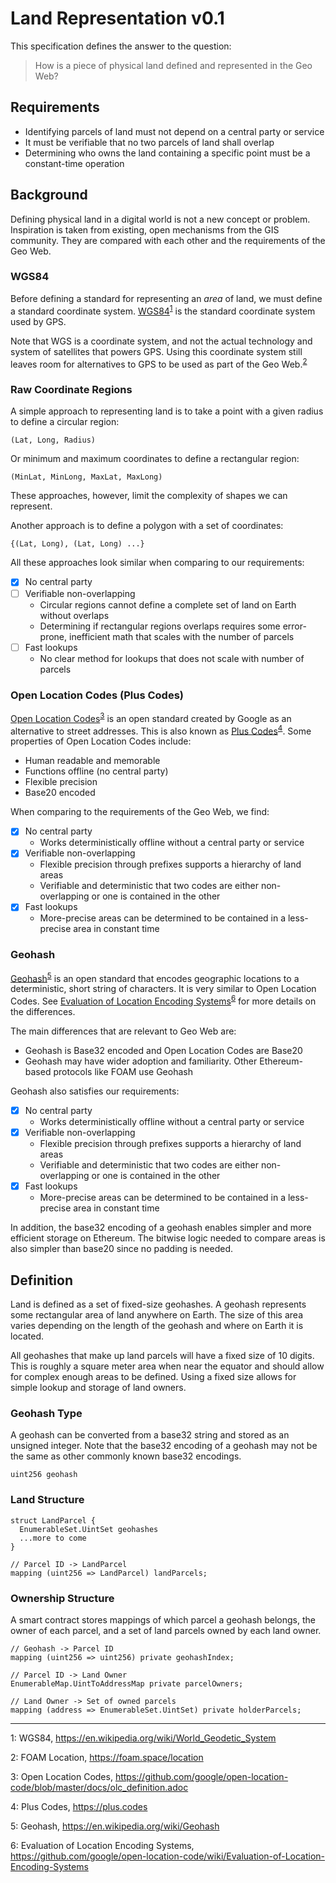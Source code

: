 # Land Representation v0.1

This specification defines the answer to the question:

> How is a piece of physical land defined and represented in the Geo Web?

## Requirements

- Identifying parcels of land must not depend on a central party or service
- It must be verifiable that no two parcels of land shall overlap
- Determining who owns the land containing a specific point must be a constant-time operation

## Background

Defining physical land in a digital world is not a new concept or problem. Inspiration is taken from existing, open mechanisms from the GIS community. They are compared with each other and the requirements of the Geo Web.

### WGS84

Before defining a standard for representing an _area_ of land, we must define a standard coordinate system. [WGS84](https://en.wikipedia.org/wiki/World_Geodetic_System)<sup>[1](#f1)</sup> is the standard coordinate system used by GPS.

Note that WGS is a coordinate system, and not the actual technology and system of satellites that powers GPS. Using this coordinate system still leaves room for alternatives to GPS to be used as part of the Geo Web.<sup>[2](#f2)</sup>

### Raw Coordinate Regions

A simple approach to representing land is to take a point with a given radius to define a circular region:

```
(Lat, Long, Radius)
```

Or minimum and maximum coordinates to define a rectangular region:

```
(MinLat, MinLong, MaxLat, MaxLong)
```

These approaches, however, limit the complexity of shapes we can represent.

Another approach is to define a polygon with a set of coordinates:

```
{(Lat, Long), (Lat, Long) ...}
```

All these approaches look similar when comparing to our requirements:

- [x] No central party
- [ ] Verifiable non-overlapping
  - Circular regions cannot define a complete set of land on Earth without overlaps
  - Determining if rectangular regions overlaps requires some error-prone, inefficient math that scales with the number of parcels
- [ ] Fast lookups
  - No clear method for lookups that does not scale with number of parcels

### Open Location Codes (Plus Codes)

[Open Location Codes](https://github.com/google/open-location-code/blob/master/docs/olc_definition.adoc)<sup>[3](#f3)</sup> is an open standard created by Google as an alternative to street addresses. This is also known as [Plus Codes](https://plus.codes)<sup>[4](#f4)</sup>. Some properties of Open Location Codes include:

- Human readable and memorable
- Functions offline (no central party)
- Flexible precision
- Base20 encoded

When comparing to the requirements of the Geo Web, we find:

- [x] No central party
  - Works deterministically offline without a central party or service
- [x] Verifiable non-overlapping
  - Flexible precision through prefixes supports a hierarchy of land areas
  - Verifiable and deterministic that two codes are either non-overlapping or one is contained in the other
- [x] Fast lookups
  - More-precise areas can be determined to be contained in a less-precise area in constant time

### Geohash

[Geohash](https://en.wikipedia.org/wiki/Geohash)<sup>[5](#f5)</sup> is an open standard that encodes geographic locations to a deterministic, short string of characters. It is very similar to Open Location Codes. See [Evaluation of Location Encoding Systems](https://github.com/google/open-location-code/wiki/Evaluation-of-Location-Encoding-Systems)<sup>[6](#f6)</sup> for more details on the differences.

The main differences that are relevant to Geo Web are:

- Geohash is Base32 encoded and Open Location Codes are Base20
- Geohash may have wider adoption and familiarity. Other Ethereum-based protocols like FOAM use Geohash

Geohash also satisfies our requirements:

- [x] No central party
  - Works deterministically offline without a central party or service
- [x] Verifiable non-overlapping
  - Flexible precision through prefixes supports a hierarchy of land areas
  - Verifiable and deterministic that two codes are either non-overlapping or one is contained in the other
- [x] Fast lookups
  - More-precise areas can be determined to be contained in a less-precise area in constant time

In addition, the base32 encoding of a geohash enables simpler and more efficient storage on Ethereum. The bitwise logic needed to compare areas is also simpler than base20 since no padding is needed.

## Definition

Land is defined as a set of fixed-size geohashes. A geohash represents some rectangular area of land anywhere on Earth. The size of this area varies depending on the length of the geohash and where on Earth it is located.

All geohashes that make up land parcels will have a fixed size of 10 digits. This is roughly a square meter area when near the equator and should allow for complex enough areas to be defined. Using a fixed size allows for simple lookup and storage of land owners.

### Geohash Type

A geohash can be converted from a base32 string and stored as an unsigned integer. Note that the base32 encoding of a geohash may not be the same as other commonly known base32 encodings.

```
uint256 geohash
```

### Land Structure

```
struct LandParcel {
  EnumerableSet.UintSet geohashes
  ...more to come
}

// Parcel ID -> LandParcel
mapping (uint256 => LandParcel) landParcels;
```

### Ownership Structure

A smart contract stores mappings of which parcel a geohash belongs, the owner of each parcel, and a set of land parcels owned by each land owner.

```
// Geohash -> Parcel ID
mapping (uint256 => uint256) private geohashIndex;

// Parcel ID -> Land Owner
EnumerableMap.UintToAddressMap private parcelOwners;

// Land Owner -> Set of owned parcels
mapping (address => EnumerableSet.UintSet) private holderParcels;
```

---

<a name="f1">1</a>: WGS84, https://en.wikipedia.org/wiki/World_Geodetic_System

<a name="f2">2</a>: FOAM Location, https://foam.space/location

<a name="f3">3</a>: Open Location Codes, https://github.com/google/open-location-code/blob/master/docs/olc_definition.adoc

<a name="f4">4</a>: Plus Codes, https://plus.codes

<a name="f5">5</a>: Geohash, https://en.wikipedia.org/wiki/Geohash

<a name="f6">6</a>: Evaluation of Location Encoding Systems, https://github.com/google/open-location-code/wiki/Evaluation-of-Location-Encoding-Systems
